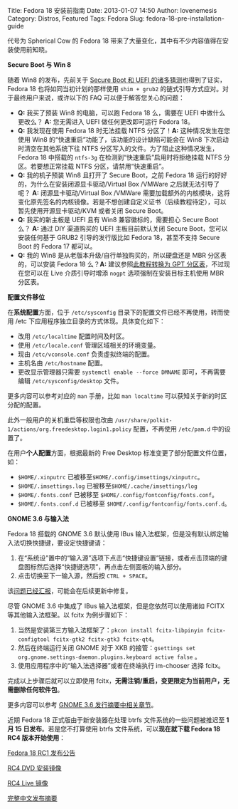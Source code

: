 Title: Fedora 18 安装前指南
Date: 2013-01-07 14:50
Author: lovenemesis
Category: Distros, Featured
Tags: Fedora
Slug: fedora-18-pre-installation-guide

代号为 Spherical Cow 的 Fedora 18
带来了大量变化，其中有不少内容值得在安装使用前知晓。

**Secure Boot 与 Win 8**

随着 Win8 的发布，先前关于 [Secure Boot 和 UEFI
的诸多猜测](http://linuxtoy.org/archives/fedora-18-might-supports-uefi-secure-boot.html)也得到了证实，Fedora
18 也将如同当初计划的那样使用 `shim + grub2`
的链式引导方式应对。对于最终用户来说，或许以下的 FAQ
可以便于解答您关心的问题：

-   **Q:** 我买了预装 Win8 的电脑，可以跑 Fedora 18 么，需要在 UEFI
    中做什么更改么？ **A:** 您无需进入 UEFI 做任何更改即可运行 Fedora
    18。
-   **Q:** 我发现在使用 Fedora 18 时无法挂载 NTFS 分区了！**A:**
    这种情况发生在您使用 Win8
    的“快速重启”功能了，该功能的设计缺陷可能会在 Win8
    下次启动时清空在其他系统下往 NTFS
    分区写入的文件。为了阻止这种情况发生，Fedora 18 中搭载的 `ntfs-3g`
    在检测到“快速重启”启用时将拒绝挂载 NTFS 分区。若要想正常挂载 NTFS
    分区，请禁用“快速重启”。
-   **Q:** 我的机子预装 Win8 且打开了 Secure Boot，之前 Fedora 18
    运行的好好的，为什么在安装闭源显卡驱动/Virtual Box /VMWare
    之后就无法引导了呢？ **A:** 闭源显卡驱动/Virtual Box /VMWare
    需要加载额外的内核模块，这将变化原先签名的内核镜像。若是不想创建自定义证书（后续教程待定），可以暂先使用开源显卡驱动/KVM
    或者关闭 Secure Boot。
-   **Q:** 我买的新主板是 UEFI 且有 Win8 兼容徽标的，需要担心 Secure
    Boot 么？ **A:** 通过 DIY 渠道购买的 UEFI 主板目前默认关闭 Secure
    Boot，您可以安装任何基于 GRUB2 引导的发行版比如 Fedora
    18，甚至不支持 Secure Boot 的 Fedora 17 都可以。
-   **Q:** 我的 Win8 是从老版本升级/自行单独购买的，所以硬盘还是 MBR
    分区表的，可以安装 Fedora 18 么？**A:** 建议参照[此教程转换为 GPT
    分区表](http://www.rodsbooks.com/gdisk/mbr2gpt.html)，不过现在您可以在
    Live 介质引导时增添 `nogpt` 选项强制在安装目标主机使用 MBR 分区表。

**配置文件移位**

在**系统配置**方面，位于 `/etc/sysconfig`
目录下的配置文件已经不再使用，转而使用 /etc
下应用程序独立目录的方式体现。具体变化如下：

-   改用 `/etc/localtime` 配置时间及时区。
-   使用 `/etc/locale.conf` 管理区域相关的环境变量。
-   现由 `/etc/vconsole.conf` 负责虚拟终端的配置。
-   主机名由 `/etc/hostname` 配置。
-   更改显示管理器只需要 `systemctl enable --force DMNAME`
    即可，不再需要编辑 `/etc/sysconfig/desktop` 文件。

更多内容可以参考对应的 `man` 手册，比如 `man localtime`
可以获知关于新的时区分配的配置。

此外一般用户的关机重启等权限也改由
`/usr/share/polkit-1/actions/org.freedesktop.login1.policy`
配置，不再使用 `/etc/pam.d` 中的设置了。

在用户**个人配置**方面，根据最新的 Free Desktop
标准变更了部分配置文件位置，如：

-   `$HOME/.xinputrc` 已​被​移​至​ `$HOME/.config/imsettings/xinputrc`。
-   `$HOME/.imsettings.log` 已​被​移​至​ `$HOME/.cache/imsettings/log`
-   `$HOME/.fonts.conf` 已被移至 `$HOME/.config/fontconfig/fonts.conf`。
-   `$HOME/.fonts.conf.d` 已被移至
    `$HOME/.config/fontconfig/fonts.conf.d`。

**GNOME 3.6 与输入法**

Fedora 18 搭载的 GNOME 3.6 默认使用 IBus
输入法框架，但是没有默认绑定输入法切换快捷键，要设定快捷键请：

1.  在​“系​统​设​”置​中​的“​输​入​源”​选​项​下​点​击​“快​捷​键​设​置”​链​接​，或​者​点​击​顶​端​的​键​盘​图​标​然​后​选​择“快​捷​键​选​项”​，再​点​击​左​侧​面​板​的​输​入​部​分​。​
2.  点​击​切​换​至​下​一​输​入​源​，然​后​按​ `CTRL + SPACE`​。

该[问题已经汇报](https://bugzilla.redhat.com/show_bug.cgi?id=889533)，可能会在后续更新中修复。

​尽管 GNOME 3.6 中集成了 IBus 输入法框架，但是您依然可以使用诸如 FCITX
等其他输入法框架。以 fcitx 为例步骤如下：

1.  当然是安装第三方输入法框架了：`pkcon install fcitx-libpinyin fcitx-configtool fcitx-gtk2 fcitx-gtk3 fcitx-qt4`。
2.  然后在终端运行关闭 GNOME 对于 XKB
    的接管：`gsettings set org.gnome.settings-daemon.plugins.keyboard active false`
    。
3.  使用应用程序中的“输入法选择器”或者在终端执行 im-chooser 选择 fcitx。

完成以上步骤后就可以立即使用
fcitx，**无需注销/重启，变更限定为当前用户，无需删除任何软件包**。

更多内容可以参考 [GNOME 3.6
发行摘要中相关章节](https://live.gnome.org/ThreePointFive/Features/IBus#How_to_use_other_IM_frameworks)。

近期 Fedora 18 正式版由于新安装器在处理 btrfs 文件系统的一些问题被推迟至
**1 月 15 日发布**。若是您不打算使用 btrfs 文件系统，可以**现在就下载
Fedora 18 RC4 版本开始使用**：

[Fedora 18 RC1
发布公告](https://lists.fedoraproject.org/pipermail/test-announce/2013-January/000600.html)

[RC4 DVD
安装镜像](https://dl.fedoraproject.org/pub/alt/stage/18-RC4/Fedora/)

[RC4 Live 镜像](https://dl.fedoraproject.org/pub/alt/stage/18-RC4/Live/)

[完整中文发布摘要](https://docs.fedoraproject.org/zh-CN/Fedora/18/html/Release_Notes/index.html)
